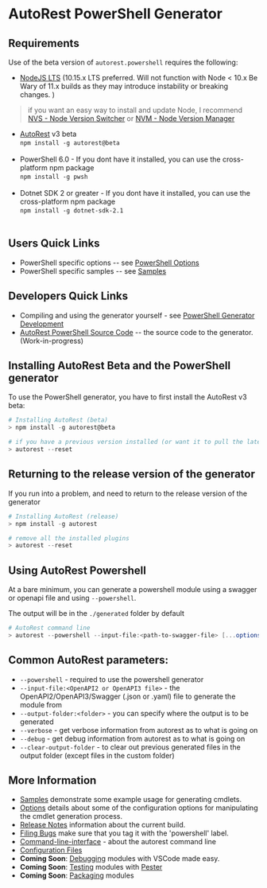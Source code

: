 # AutoRest PowerShell Generator

## Requirements

Use of the beta version of `autorest.powershell` requires the following:

- [NodeJS LTS](https://nodejs.org) (10.15.x LTS preferred. Will not function with Node < 10.x Be Wary of 11.x builds as they may introduce instability or breaking changes. ) 
> if you want an easy way to install and update Node, I recommend [NVS - Node Version Switcher](../nodejs/installing-via-nvs.md) or [NVM - Node Version Manager](../nodejs/installing-via-nvm.md)

- [AutoRest](https://aka.ms/autorest) v3 beta <br> `npm install -g autorest@beta ` <br>&nbsp;
- PowerShell 6.0 - If you dont have it installed, you can use the cross-platform npm package <br> `npm install -g pwsh` <br>&nbsp;
- Dotnet SDK 2 or greater - If you dont have it installed, you can use the cross-platform npm package <br> `npm install -g dotnet-sdk-2.1 ` <br>&nbsp;

## Users Quick Links
  - PowerShell specific options -- see [PowerShell Options](./options.md)
  - PowerShell specific samples -- see [Samples](./samples/readme.md)

## Developers Quick Links
- Compiling and using the generator yourself - see [PowerShell Generator Development](./development.md) 
- [AutoRest PowerShell Source Code](https://github.com/azure/autorest.powershell) -- the source code to the generator. (Work-in-progress)

## Installing AutoRest Beta and the PowerShell generator

To use the PowerShell generator, you have to first install the AutoRest v3 beta:

``` powershell
# Installing AutoRest (beta)
> npm install -g autorest@beta

# if you have a previous version installed (or want it to pull the latest version), reset the autorest plugins
> autorest --reset
```

## Returning to the release version of the generator

If you run into a problem, and need to return to the release version of the generator


``` powershell
# Installing AutoRest (release)
> npm install -g autorest

# remove all the installed plugins
> autorest --reset
```

## Using AutoRest Powershell

At a bare minimum, you can generate a powershell module using a swagger or openapi file and using `--powershell`.

The output will be in the `./generated` folder by default

``` powershell
# AutoRest command line
> autorest --powershell --input-file:<path-to-swagger-file> [...options]
```

## Common AutoRest parameters:

- `--powershell` - required to use the powershell generator
- `--input-file:<OpenAPI2 or OpenAPI3 file>` - the OpenAPI2/OpenAPI3/Swagger (.json or .yaml) file to generate the module from
- `--output-folder:<folder>` - you can specify where the output is to be generated
- `--verbose`  - get verbose information from autorest as to what is going on
- `--debug` - get debug information from autorest as to what is going on
- `--clear-output-folder` - to clear out previous generated files in the output folder (except files in the custom folder)

## More Information

- [Samples](./samples/readme.md) demonstrate some example usage for generating cmdlets. 
- [Options](./options.md) details about some of the configuration options for manipulating the cmdlet generation process.
- [Release Notes](./release-notes.md) information about the current build.
- [Filing Bugs](https://githunb.com/azure/autorest) make sure that you tag it with the 'powershell' label.
- [Command-line-interface](../user/command-line-interface.md) - about the autorest command line
- [Configuration Files](../user/configuration.md)
- **Coming Soon**: [Debugging](./debugging-modules.md) modules with VSCode made easy.
- **Coming Soon**: [Testing](./testing-with-pester.md) modules with [Pester](https://github.com/pester/Pester/wiki/Pester)
- **Coming Soon**: [Packaging](./packaging-the-module.md) modules 